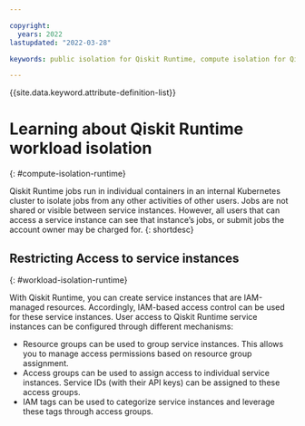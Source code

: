 ```yaml
---

copyright:
  years: 2022
lastupdated: "2022-03-28"

keywords: public isolation for Qiskit Runtime, compute isolation for Qiskit Runtime, Qiskit Runtime architecture, workload isolation in Qiskit Runtime

---
```


{{site.data.keyword.attribute-definition-list}}

# Learning about Qiskit Runtime workload isolation
{: #compute-isolation-runtime}


Qiskit Runtime jobs run in individual containers in an internal Kubernetes cluster to isolate jobs from any other activities of other users. Jobs are not shared or visible between service instances. However, all users that can access a service instance can see that instance’s jobs, or submit jobs the account owner may be charged for.
{: shortdesc}

## Restricting Access to service instances
{: #workload-isolation-runtime}

With Qiskit Runtime, you can create service instances that are IAM-managed resources. Accordingly, IAM-based access control can be used for these service instances.
User access to Qiskit Runtime service instances can be configured through different mechanisms:
-	Resource groups can be used to group service instances. This allows you to manage access permissions based on resource group assignment.
-	Access groups can be used to assign access to individual service instances.  Service IDs (with their API keys) can be assigned to these access groups.
-	IAM tags can be used to categorize service instances and leverage these tags through access groups.
